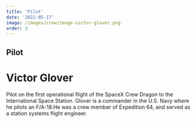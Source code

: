 ```yaml
---
title: 'Pilot'
date: '2022-05-17'
image: /images/crew/image-victor-glover.png
order: 3
---
```

## Pilot
# Victor Glover

Pilot on the first operational flight of the SpaceX Crew Dragon to the International Space Station. Glover is a commander in the U.S. Navy where he pilots an F/A-18.He was a crew member of Expedition 64, and served as a station systems flight engineer. 